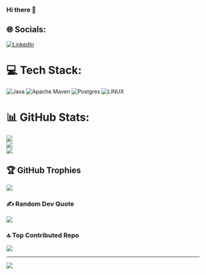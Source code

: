 ### Hi there 👋


## 🌐 Socials:
[![LinkedIn](https://img.shields.io/badge/LinkedIn-%230077B5.svg?logo=linkedin&logoColor=white)](https://linkedin.com/in/https://www.linkedin.com/in/farshid-vosooghi-578498249/) 

# 💻 Tech Stack:
![Java](https://img.shields.io/badge/java-%23ED8B00.svg?style=flat&logo=java&logoColor=white) ![Apache Maven](https://img.shields.io/badge/Apache%20Maven-C71A36?style=flat&logo=Apache%20Maven&logoColor=white) ![Postgres](https://img.shields.io/badge/postgres-%23316192.svg?style=flat&logo=postgresql&logoColor=white) ![LINUX](https://img.shields.io/badge/Linux-FCC624?style=flat&logo=linux&logoColor=black)
# 📊 GitHub Stats:
![](https://github-readme-stats.vercel.app/api?username=vosooghiF98&theme=dracula&hide_border=false&include_all_commits=false&count_private=false)<br/>
![](https://github-readme-streak-stats.herokuapp.com/?user=vosooghiF98&theme=dracula&hide_border=false)<br/>
![](https://github-readme-stats.vercel.app/api/top-langs/?username=vosooghiF98&theme=dracula&hide_border=false&include_all_commits=false&count_private=false&layout=compact)

## 🏆 GitHub Trophies
![](https://github-profile-trophy.vercel.app/?username=vosooghiF98&theme=radical&no-frame=false&no-bg=false&margin-w=4)

### ✍️ Random Dev Quote
![](https://quotes-github-readme.vercel.app/api?type=vetical&theme=gruvbox)

### 🔝 Top Contributed Repo
![](https://github-contributor-stats.vercel.app/api?username=vosooghiF98&limit=5&theme=dracula&combine_all_yearly_contributions=true)

---
[![](https://visitcount.itsvg.in/api?id=vosooghiF98&icon=1&color=0)](https://visitcount.itsvg.in)

<!-- Proudly created with GPRM ( https://gprm.itsvg.in ) -->
